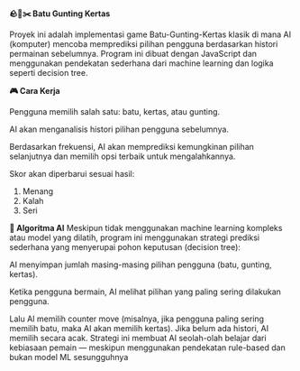 **🪨📄✂️ Batu Gunting Kertas**

Proyek ini adalah implementasi game Batu-Gunting-Kertas klasik di mana AI (komputer) mencoba memprediksi pilihan pengguna berdasarkan histori permainan sebelumnya. Program ini dibuat dengan JavaScript dan menggunakan pendekatan sederhana dari machine learning dan logika seperti decision tree.

**🎮 Cara Kerja**

Pengguna memilih salah satu: batu, kertas, atau gunting.

AI akan menganalisis histori pilihan pengguna sebelumnya.

Berdasarkan frekuensi, AI akan memprediksi kemungkinan pilihan selanjutnya dan memilih opsi terbaik untuk mengalahkannya.

Skor akan diperbarui sesuai hasil:
1. Menang
2. Kalah
3. Seri

**🧠 Algoritma AI**
Meskipun tidak menggunakan machine learning kompleks atau model yang dilatih, program ini menggunakan strategi prediksi sederhana yang menyerupai pohon keputusan (decision tree):

AI menyimpan jumlah masing-masing pilihan pengguna (batu, gunting, kertas).

Ketika pengguna bermain, AI melihat pilihan yang paling sering dilakukan pengguna.

Lalu AI memilih counter move (misalnya, jika pengguna paling sering memilih batu, maka AI akan memilih kertas).
Jika belum ada histori, AI memilih secara acak.
Strategi ini membuat AI seolah-olah belajar dari kebiasaan pemain — meskipun menggunakan pendekatan rule-based dan bukan model ML sesungguhnya
